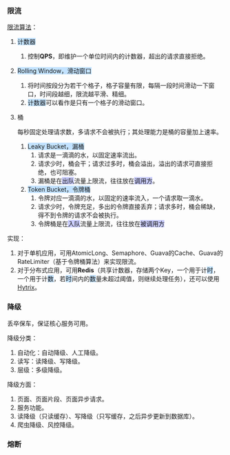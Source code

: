 ### 限流

[限流算法](http://www.cnblogs.com/duanxz/p/4123068.html)：

1. <span style=background:#c2e2ff>计数器</span>

   1. 控制**QPS**，即维护一个单位时间内的计数器，超出的请求直接拒绝。

2. <span style=background:#c2e2ff>Rolling Window，滑动窗口</span>

   1. 将时间按段分为若干个格子，格子容量有限，每隔一段时间滑动一下窗口，时间段越细，限流越平滑、精细。
   2. <span style=background:#c2e2ff>计数器</span>可以看作是只有一个格子的滑动窗口。

3. 桶

   每秒固定处理请求数，多请求不会被执行；其处理能力是桶的容量加上速率。

   1. <span style=background:#c2e2ff>Leaky Bucket，漏桶</span>
      1. 请求是一滴滴的水，以固定速率流出。
      2. 请求少时，桶会干；请求过多时，桶会溢出，溢出的请求可直接拒绝，也可阻塞。
      3. 漏桶是在<span style=background:#c9ccff>出队</span>流量上限流，往往放在<span style=background:#c9ccff>调用方</span>。
   2. <span style=background:#c2e2ff>Token Bucket，令牌桶</span>
      1. 令牌对应一滴滴的水，以固定的速率流入，一个请求取一滴水。
      2. 请求少时，令牌充足，多出的令牌直接丢弃；请求多时，桶会稀缺，得不到令牌的请求不会被执行。
      3. 令牌桶是在<span style=background:#c9ccff>入队</span>流量上限流，往往放在<span style=background:#c9ccff>被调用方</span>

实现：

1. 对于单机应用，可用AtomicLong、Semaphore、Guava的Cache、Guava的RateLimiter（基于令牌桶算法）来实现限流。
2. 对于分布式应用，可用**Redis**（共享计数器，存储两个Key，一个用于计<span style=background:#c2e2ff>时</span>，一个用于计<span style=background:#c2e2ff>数</span>，若<span style=background:#c2e2ff>时</span>间内的<span style=background:#c2e2ff>数</span>量未超过阈值，则继续处理任务），还可以使用[Hytrix](https://www.cnblogs.com/duanxz/p/7519893.html)。



### 降级

丢卒保车，保证核心服务可用。

降级分类：

1. 自动化：自动降级、人工降级。
2. 读写：读降级、写降级。
3. 层级：多级降级。

降级方面：

1. 页面、页面片段、页面异步请求。
2. 服务功能。
3. 读降级（只读缓存）、写降级（只写缓存，之后异步更新到数据库）。
4. 爬虫降级、风控降级。



### 熔断

